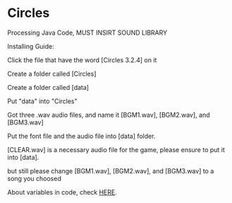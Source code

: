 # Circles

Processing Java Code, MUST INSIRT SOUND LIBRARY

Installing Guide:

Click the file that have the word [Circles 3.2.4] on it

Create a folder called [Circles]

Create a folder called [data]

Put "data" into "Circles"

Got three .wav audio files, and name it [BGM1.wav], [BGM2.wav], and [BGM3.wav]

Put the font file and the audio file into [data] folder.

[CLEAR.wav] is a necessary audio file for the game, please ensure to put it into [data].

but still please change [BGM1.wav], [BGM2.wav], and [BGM3.wav] to a song you choosed

About variables in code, check [HERE](https://github.com/GamingFrankie/CPT/blob/master/About%20Variables%20in%20the%20Code.md).
